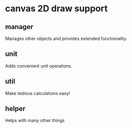 # canvas 2D draw support

## manager

Manages other objects and provides extended functionality.

## unit

Adds convenient unit operations.

## util

Make tedious calculations easy!

## helper

Helps with many other things